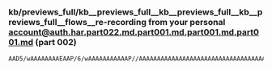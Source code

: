 ### kb/previews_full/kb__previews_full__kb__previews_full__kb__previews_full__flows__re-recording from your personal account@auth.har.part022.md.part001.md.part001.md.part001.md (part 002)

```md
AAD5/wAAAAAAAAEAAP/6/wAAAAAAAAAAAP//AAAAAAAAAAAAAAAAAAAAAAAAAAAAAAAAAAAAAAAAAAAAAAAAAAAAAAAAAAAAAAAAAAAAAAAAAAAAAAAAAAAAAAAAAAAAAPz+/gDX7fEAwOPoAPD5+gAAAAAAAAAAAAAAAA
```

```
